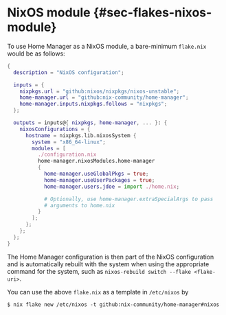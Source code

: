 # NixOS module {#sec-flakes-nixos-module}

To use Home Manager as a NixOS module, a bare-minimum `flake.nix` would
be as follows:

``` nix
{
  description = "NixOS configuration";

  inputs = {
    nixpkgs.url = "github:nixos/nixpkgs/nixos-unstable";
    home-manager.url = "github:nix-community/home-manager";
    home-manager.inputs.nixpkgs.follows = "nixpkgs";
  };

  outputs = inputs@{ nixpkgs, home-manager, ... }: {
    nixosConfigurations = {
      hostname = nixpkgs.lib.nixosSystem {
        system = "x86_64-linux";
        modules = [
          ./configuration.nix
          home-manager.nixosModules.home-manager
          {
            home-manager.useGlobalPkgs = true;
            home-manager.useUserPackages = true;
            home-manager.users.jdoe = import ./home.nix;

            # Optionally, use home-manager.extraSpecialArgs to pass
            # arguments to home.nix
          }
        ];
      };
    };
  };
}
```

The Home Manager configuration is then part of the NixOS configuration
and is automatically rebuilt with the system when using the appropriate
command for the system, such as
`nixos-rebuild switch --flake <flake-uri>`.

You can use the above `flake.nix` as a template in `/etc/nixos` by

``` shell
$ nix flake new /etc/nixos -t github:nix-community/home-manager#nixos
```
